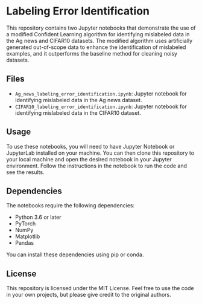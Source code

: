 <!DOCTYPE html>
<html>
<body>
  <h1>Labeling Error Identification</h1>
  <p>This repository contains two Jupyter notebooks that demonstrate the use of a modified Confident Learning algorithm for identifying mislabeled data in the Ag news and CIFAR10 datasets. The modified algorithm uses artificially generated out-of-scope data to enhance the identification of mislabeled examples, and it outperforms the baseline method for cleaning noisy datasets.</p>
  
  <h2>Files</h2>
  <ul>
    <li><code>Ag_news_labeling_error_identification.ipynb</code>: Jupyter notebook for identifying mislabeled data in the Ag news dataset.</li>
    <li><code>CIFAR10_labeling_error_identification.ipynb</code>: Jupyter notebook for identifying mislabeled data in the CIFAR10 dataset.</li>
  </ul>
  
  <h2>Usage</h2>
  <p>To use these notebooks, you will need to have Jupyter Notebook or JupyterLab installed on your machine. You can then clone this repository to your local machine and open the desired notebook in your Jupyter environment. Follow the instructions in the notebook to run the code and see the results.</p>
  
  <h2>Dependencies</h2>
  <p>The notebooks require the following dependencies:</p>
  <ul>
    <li>Python 3.6 or later</li>
    <li>PyTorch</li>
    <li>NumPy</li>
    <li>Matplotlib</li>
    <li>Pandas</li>
  </ul>
  <p>You can install these dependencies using pip or conda.</p>
  
  <h2>License</h2>
  <p>This repository is licensed under the MIT License. Feel free to use the code in your own projects, but please give credit to the original authors.</p>
</body>
</html>
